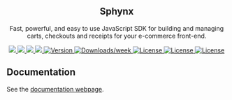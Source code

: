 <h2 align="center">Sphynx</h2>

<p align="center">
Fast, powerful, and easy to use JavaScript SDK for building and managing carts, checkouts and receipts for your e-commerce front-end. 
</p>
<p align="center">
  <a href="https://github.com/jam-commerce/sphynx/actions/workflows/prettier.yml">
    <img src="https://github.com/jam-commerce/sphynx/actions/workflows/prettier.yml/badge.svg" />
  </a>
  <a href="https://github.com/jam-commerce/sphynx/actions/workflows/snyk.yml">
    <img src="https://github.com/jam-commerce/sphynx/actions/workflows/snyk.yml/badge.svg" />
  </a>
  <a href="https://github.com/jam-commerce/sphynx/actions/workflows/codeql.yml">
    <img src="https://github.com/jam-commerce/sphynx/actions/workflows/codeql.yml/badge.svg?branch=main" />
  </a>
  <a href="">
    <img src="https://img.shields.io/github/repo-size/jam-commerce/sphynx"/>
  </a>
  <a href="https://www.npmjs.com/package/sphynx">
    <img src="https://img.shields.io/npm/v/sphynx.svg" alt="Version" />
  </a>
  <a href="https://www.npmjs.com/package/sphynx">
    <img src="https://img.shields.io/npm/dw/sphynx" alt="Downloads/week" />
  </a>
    <a href="https://github.com/jam-commerce/sphynx/blob/main/package.json">
    <img src="https://img.shields.io/npm/l/sphynx.svg" alt="License" />
  </a>
   <a href="https://github.com/jam-commerce/sphynx/blob/main/package.json">
    <img src="https://img.shields.io/npm/l/sphynx.svg" alt="License" />
  </a>
  <a href="https://openbase.com/js/sphynx?utm_source=embedded&amp;utm_medium=badge&amp;utm_campaign=rate-badge">
    <img src="https://badges.openbase.com/js/featured/sphynx.svg?" alt="License" />
  </a>
  <br>
</p>


## Documentation

See the [documentation webpage](https://github.com/jam-commerce/sphynx).
